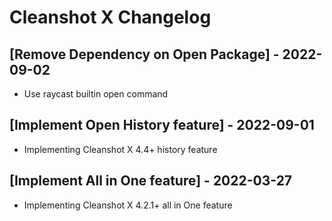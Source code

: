 # Cleanshot X Changelog

## [Remove Dependency on Open Package] - 2022-09-02
- Use raycast builtin open command

## [Implement Open History feature] - 2022-09-01
- Implementing Cleanshot X 4.4+ history feature

## [Implement All in One feature] - 2022-03-27
- Implementing Cleanshot X 4.2.1+ all in One feature
